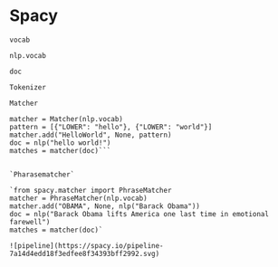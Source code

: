 # Spacy
``vocab``

``nlp.vocab``

``doc``

``Tokenizer``

`Matcher`

```from spacy.matcher import Matcher
matcher = Matcher(nlp.vocab)
pattern = [{"LOWER": "hello"}, {"LOWER": "world"}]
matcher.add("HelloWorld", None, pattern)
doc = nlp("hello world!")
matches = matcher(doc)```


`Pharasematcher`

`from spacy.matcher import PhraseMatcher
matcher = PhraseMatcher(nlp.vocab)
matcher.add("OBAMA", None, nlp("Barack Obama"))
doc = nlp("Barack Obama lifts America one last time in emotional farewell")
matches = matcher(doc)`

![pipeline](https://spacy.io/pipeline-7a14d4edd18f3edfee8f34393bff2992.svg)
